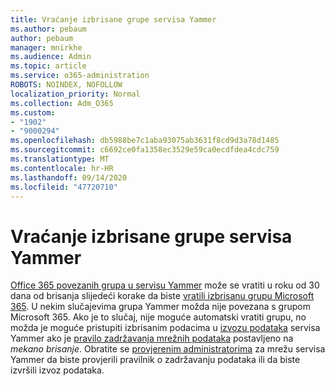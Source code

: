 ```yaml
---
title: Vraćanje izbrisane grupe servisa Yammer
ms.author: pebaum
author: pebaum
manager: mnirkhe
ms.audience: Admin
ms.topic: article
ms.service: o365-administration
ROBOTS: NOINDEX, NOFOLLOW
localization_priority: Normal
ms.collection: Adm_O365
ms.custom:
- "1902"
- "9000294"
ms.openlocfilehash: db5988be7c1aba93075ab3631f8cd9d3a78d1485
ms.sourcegitcommit: c6692ce0fa1358ec3529e59ca0ecdfdea4cdc759
ms.translationtype: MT
ms.contentlocale: hr-HR
ms.lasthandoff: 09/14/2020
ms.locfileid: "47720710"
---
```

# <a name="restore-a-deleted-yammer-group"></a>Vraćanje izbrisane grupe servisa Yammer

[Office 365 povezanih grupa u servisu Yammer](https://docs.microsoft.com/yammer/manage-yammer-groups/yammer-and-office-365-groups) može se vratiti u roku od 30 dana od brisanja slijedeći korake da biste [vratili izbrisanu grupu Microsoft 365](https://docs.microsoft.com/microsoft-365/admin/create-groups/restore-deleted-group).
U nekim slučajevima grupa Yammer možda nije povezana s grupom Microsoft 365. Ako je to slučaj, nije moguće automatski vratiti grupu, no možda je moguće pristupiti izbrisanim podacima u [izvozu podataka](https://docs.microsoft.com/yammer/manage-security-and-compliance/export-yammer-enterprise-data) servisa Yammer ako je [pravilo zadržavanja mrežnih podataka](https://docs.microsoft.com/yammer/manage-security-and-compliance/manage-data-compliance) postavljeno na *mekano brisanje*. Obratite se [provjerenim administratorima](https://docs.microsoft.com/yammer/manage-yammer-users/manage-yammer-admins) za mrežu servisa Yammer da biste provjerili pravilnik o zadržavanju podataka ili da biste izvršili izvoz podataka.

